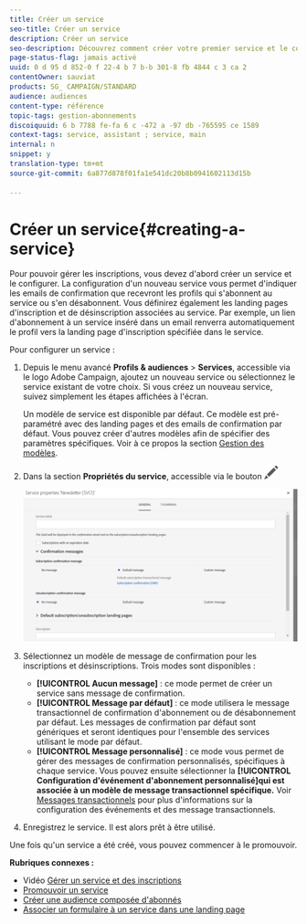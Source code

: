 ```yaml
---
title: Créer un service
seo-title: Créer un service
description: Créer un service
seo-description: Découvrez comment créer votre premier service et le configurer pour envoyer des emails de confirmation à vos abonnés.
page-status-flag: jamais activé
uuid: 0 d 95 d 852-0 f 22-4 b 7 b-b 301-8 fb 4844 c 3 ca 2
contentOwner: sauviat
products: SG_ CAMPAIGN/STANDARD
audience: audiences
content-type: référence
topic-tags: gestion-abonnements
discoiquuid: 6 b 7788 fe-fa 6 c -472 a -97 db -765595 ce 1589
context-tags: service, assistant ; service, main
internal: n
snippet: y
translation-type: tm+mt
source-git-commit: 6a877d878f01fa1e541dc20b8b0941602113d15b

---
```



# Créer un service{#creating-a-service}

Pour pouvoir gérer les inscriptions, vous devez d'abord créer un service et le configurer. La configuration d'un nouveau service vous permet d'indiquer les emails de confirmation que recevront les profils qui s'abonnent au service ou s'en désabonnent. Vous définirez également les landing pages d'inscription et de désinscription associées au service. Par exemple, un lien d'abonnement à un service inséré dans un email renverra automatiquement le profil vers la landing page d'inscription spécifiée dans le service.

Pour configurer un service :

1. Depuis le menu avancé **Profils &amp; audiences** &gt; **Services**, accessible via le logo Adobe Campaign, ajoutez un nouveau service ou sélectionnez le service existant de votre choix. Si vous créez un nouveau service, suivez simplement les étapes affichées à l'écran.

   Un modèle de service est disponible par défaut. Ce modèle est pré-paramétré avec des landing pages et des emails de confirmation par défaut. Vous pouvez créer d'autres modèles afin de spécifier des paramètres spécifiques. Voir à ce propos la section [Gestion des modèles](../../start/using/about-templates.md).

1. Dans la section **Propriétés du service**, accessible via le bouton ![ du tableau de bord du service, paramétrez les messages de confirmation pour l'inscription et la désinscription.](assets/edit_darkgrey-24px.png)

   ![](assets/lp_service_parameters.png)

1. Sélectionnez un modèle de message de confirmation pour les inscriptions et désinscriptions. Trois modes sont disponibles :

   * **[!UICONTROL Aucun message]** : ce mode permet de créer un service sans message de confirmation.
   * **[!UICONTROL Message par défaut]** : ce mode utilisera le message transactionnel de confirmation d'abonnement ou de désabonnement par défaut. Les messages de confirmation par défaut sont génériques et seront identiques pour l'ensemble des services utilisant le mode par défaut.
   * **[!UICONTROL Message personnalisé]** : ce mode vous permet de gérer des messages de confirmation personnalisés, spécifiques à chaque service. Vous pouvez ensuite sélectionner la **[!UICONTROL Configuration d'événement d'abonnement personnalisé]qui est associée à un modèle de message transactionnel spécifique.** Voir [Messages transactionnels](../../channels/using/about-transactional-messaging.md) pour plus d'informations sur la configuration des événements et des message transactionnels.

1. Enregistrez le service. Il est alors prêt à être utilisé.

Une fois qu'un service a été créé, vous pouvez commencer à le promouvoir.

**Rubriques connexes :**

* Vidéo [Gérer un service et des inscriptions](https://helpx.adobe.com/campaign/kt/acs/using/acs-services-and-subscriptions-feature-video-use.html)
* [Promouvoir un service](../../audiences/using/promoting-a-service.md)
* [Créer une audience composée d'abonnés](../../audiences/using/creating-audiences.md#creating-list-audiences)
* [Associer un formulaire à un service dans une landing page](../../channels/using/designing-a-landing-page.md#linking-a-form-to-a-service)

